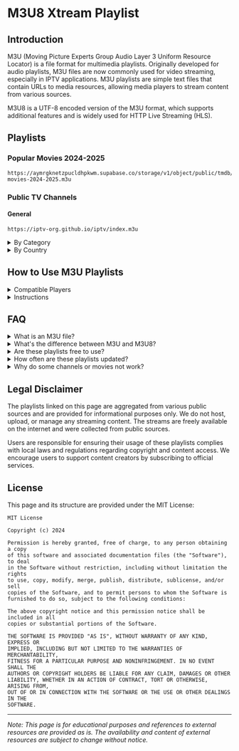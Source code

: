 # M3U8 Xtream Playlist

## Introduction
M3U (Moving Picture Experts Group Audio Layer 3 Uniform Resource Locator) is a file format for multimedia playlists. Originally developed for audio playlists, M3U files are now commonly used for video streaming, especially in IPTV applications. M3U playlists are simple text files that contain URLs to media resources, allowing media players to stream content from various sources.

M3U8 is a UTF-8 encoded version of the M3U format, which supports additional features and is widely used for HTTP Live Streaming (HLS).

## Playlists

### Popular Movies 2024-2025
```
https://aymrgknetzpucldhpkwm.supabase.co/storage/v1/object/public/tmdb/top-movies-2024-2025.m3u
```

### Public TV Channels

#### General
```
https://iptv-org.github.io/iptv/index.m3u
```

<details>
<summary>By Category</summary>

**Entertainment**
```
https://iptv-org.github.io/iptv/categories/entertainment.m3u
```

**Movies**
```
https://iptv-org.github.io/iptv/categories/movies.m3u
```

**News**
```
https://iptv-org.github.io/iptv/categories/news.m3u
```

**Sports**
```
https://iptv-org.github.io/iptv/categories/sports.m3u
```

**Documentary**
```
https://iptv-org.github.io/iptv/categories/documentary.m3u
```

**Music**
```
https://iptv-org.github.io/iptv/categories/music.m3u
```

</details>

<details>
<summary>By Country</summary>

**United States**
```
https://iptv-org.github.io/iptv/countries/us.m3u
```

**United Kingdom**
```
https://iptv-org.github.io/iptv/countries/uk.m3u
```

**Canada**
```
https://iptv-org.github.io/iptv/countries/ca.m3u
```

**Australia**
```
https://iptv-org.github.io/iptv/countries/au.m3u
```

**Vietnam**
```
https://iptv-org.github.io/iptv/countries/vn.m3u
```

</details>

## How to Use M3U Playlists

<details>
<summary>Compatible Players</summary>

M3U playlists can be used with various media players and applications:

1. **VLC Media Player**: Open VLC, go to Media > Open Network Stream, and paste the M3U URL.
2. **Kodi**: Install the PVR IPTV Simple Client add-on and configure it with the M3U URL.
3. **Perfect Player**: Go to Settings > Playlists, add a new playlist, and enter the M3U URL.
4. **IPTV Smarters**: Go to Settings > Add Playlist, and enter the M3U URL.
5. **Smart TVs**: Many smart TVs have built-in IPTV apps that support M3U playlists.
6. **Mobile Apps**: Apps like GSE IPTV, IPTV Smarters, and TiviMate support M3U playlists.

</details>

<details>
<summary>Instructions</summary>

1. Copy the desired playlist URL from the Playlists section above.
2. Open your preferred media player or IPTV application.
3. Look for an option to add a playlist or network stream.
4. Paste the copied URL and save.
5. Browse through the available channels or movies and enjoy streaming!

</details>

## FAQ

<details>
<summary>What is an M3U file?</summary>

An M3U file is a plain text file that specifies locations of media files. The "M3U" name derives from "MP3 URL" as it was originally designed for audio playlists, but now it's commonly used for video streaming.

</details>

<details>
<summary>What's the difference between M3U and M3U8?</summary>

M3U8 is essentially an M3U file encoded in UTF-8, which allows for better handling of international characters. M3U8 is commonly used in HTTP Live Streaming (HLS) protocols.

</details>

<details>
<summary>Are these playlists free to use?</summary>

The playlists linked on this page are publicly available resources. However, the content accessed through these playlists may be subject to regional restrictions or copyright limitations.

</details>

<details>
<summary>How often are these playlists updated?</summary>

The playlists from iptv-org are updated regularly, often daily. The Popular Movies playlist is updated periodically with new releases.

</details>

<details>
<summary>Why do some channels or movies not work?</summary>

Streams may become unavailable due to various reasons including geographical restrictions, source changes, or takedown notices.

</details>

## Legal Disclaimer

The playlists linked on this page are aggregated from various public sources and are provided for informational purposes only. We do not host, upload, or manage any streaming content. The streams are freely available on the internet and were collected from public sources.

Users are responsible for ensuring their usage of these playlists complies with local laws and regulations regarding copyright and content access. We encourage users to support content creators by subscribing to official services.

## License

This page and its structure are provided under the MIT License:

```
MIT License

Copyright (c) 2024

Permission is hereby granted, free of charge, to any person obtaining a copy
of this software and associated documentation files (the "Software"), to deal
in the Software without restriction, including without limitation the rights
to use, copy, modify, merge, publish, distribute, sublicense, and/or sell
copies of the Software, and to permit persons to whom the Software is
furnished to do so, subject to the following conditions:

The above copyright notice and this permission notice shall be included in all
copies or substantial portions of the Software.

THE SOFTWARE IS PROVIDED "AS IS", WITHOUT WARRANTY OF ANY KIND, EXPRESS OR
IMPLIED, INCLUDING BUT NOT LIMITED TO THE WARRANTIES OF MERCHANTABILITY,
FITNESS FOR A PARTICULAR PURPOSE AND NONINFRINGEMENT. IN NO EVENT SHALL THE
AUTHORS OR COPYRIGHT HOLDERS BE LIABLE FOR ANY CLAIM, DAMAGES OR OTHER
LIABILITY, WHETHER IN AN ACTION OF CONTRACT, TORT OR OTHERWISE, ARISING FROM,
OUT OF OR IN CONNECTION WITH THE SOFTWARE OR THE USE OR OTHER DEALINGS IN THE
SOFTWARE.
```

---

*Note: This page is for educational purposes and references to external resources are provided as is. The availability and content of external resources are subject to change without notice.* 
